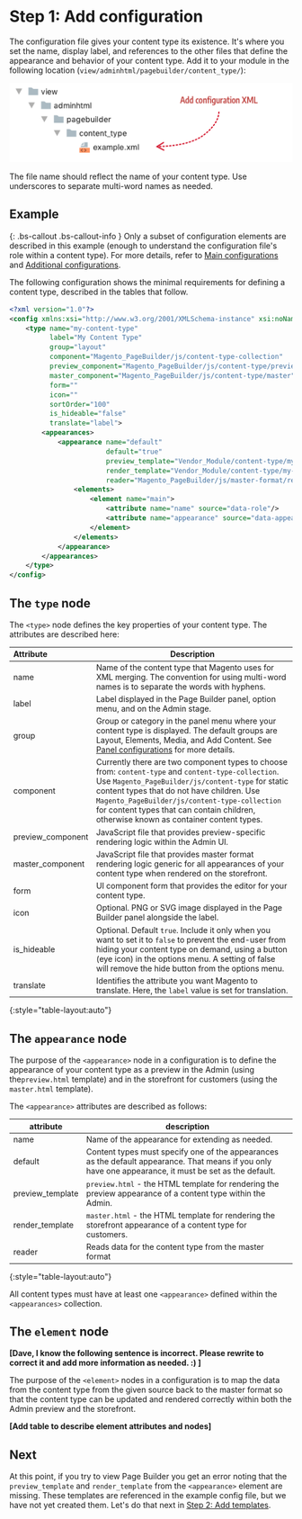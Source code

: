 <!-- {% raw %} -->

# Step 1: Add configuration

The configuration file gives your content type its existence. It's where you set the name, display label, and references to the other files that define the appearance and behavior of your content type. Add it to your module in the following location (`view/adminhtml/pagebuilder/content_type/`):

![Create config file](../images/step1-add-config-file.png)

The file name should reflect the name of your content type. Use underscores to separate multi-word names as needed. 

## Example

{: .bs-callout .bs-callout-info }
Only a subset of configuration elements are described in this example (enough to understand the configuration file's role within a content type). For more details, refer to [Main configurations](../configurations/content-type-configuration.md) and [Additional configurations](../configurations/additional-configurations.md).


The following configuration shows the minimal requirements for defining a content type, described in the tables that follow.

``` xml
<?xml version="1.0"?>
<config xmlns:xsi="http://www.w3.org/2001/XMLSchema-instance" xsi:noNamespaceSchemaLocation="urn:magento:module:Magento_PageBuilder:etc/content_type.xsd">
    <type name="my-content-type"
          label="My Content Type"
          group="layout"
          component="Magento_PageBuilder/js/content-type-collection"
          preview_component="Magento_PageBuilder/js/content-type/preview"
          master_component="Magento_PageBuilder/js/content-type/master"
          form=""
          icon=""
          sortOrder="100"
          is_hideable="false"
          translate="label">
        <appearances>
            <appearance name="default"
                        default="true"
                        preview_template="Vendor_Module/content-type/my-content-type/default/preview"
                        render_template="Vendor_Module/content-type/my-content-type/default/master"
                        reader="Magento_PageBuilder/js/master-format/read/configurable">
                <elements>
                    <element name="main">
                        <attribute name="name" source="data-role"/>
                        <attribute name="appearance" source="data-appearance"/>
                    </element>
                </elements>
            </appearance>
        </appearances>
    </type>
</config>
```

## The `type` node

The `<type>` node defines the key properties of your content type. The attributes are described here:

| Attribute         | Description                                                  |
| :---------------- | ------------------------------------------------------------ |
| name              | Name of the content type that Magento uses for XML merging. The convention for using multi-word names is to separate the words with hyphens. |
| label             | Label displayed in the Page Builder panel, option menu, and on the Admin stage. |
| group             | Group or category in the panel menu where your content type is displayed. The default groups are Layout, Elements, Media, and Add Content. See [Panel configurations](../configurations/panel-configurations.md) for more details. |
| component         | Currently there are two component types to choose from: `content-type` and `content-type-collection`. Use `Magento_PageBuilder/js/content-type` for static content types that do not have children. Use `Magento_PageBuilder/js/content-type-collection` for content types that can contain children, otherwise known as container content types. |
| preview_component | JavaScript file that provides preview-specific rendering logic within the Admin UI. |
| master_component  | JavaScript file that provides master format rendering logic generic for all appearances of your content type when rendered on the storefront. |
| form              | UI component form that provides the editor for your content type. |
| icon              | Optional. PNG or SVG image displayed in the Page Builder panel alongside the label. |
| is_hideable       | Optional. Default `true`. Include it only when you want to set it to `false` to prevent the end-user from hiding your  content type on demand, using a button (eye icon) in the options menu. A setting of false will remove the hide button from the options menu. |
| translate         | Identifies the attribute you want Magento to translate. Here, the `label` value is set for translation. |
{:style="table-layout:auto"}

## The `appearance` node

The purpose of the `<appearance>` node in a configuration is to define the appearance of your content type as a preview in the Admin (using the`preview.html` template) and in the storefront for customers (using the `master.html` template).

The `<appearance>` attributes are described as follows:

| attribute        | description                                                  |
| ---------------- | ------------------------------------------------------------ |
| name             | Name of the appearance for extending as needed.              |
| default          | Content types must specify one of the appearances as the default appearance. That means if you only have one appearance, it must be set as the default. |
| preview_template | `preview.html` - the HTML template for rendering the preview appearance of a content type within the Admin. |
| render_template  | `master.html` - the HTML template for rendering the storefront appearance of a content type for customers. |
| reader           | Reads data for the content type from the master format       |
{:style="table-layout:auto"}

All content types must have at least one `<appearance>` defined within the `<appearances>` collection.

## The `element` node

**[Dave, I know the following sentence is incorrect. Please rewrite to correct it and add more information as needed. :) ]**

The purpose of the `<element>` nodes in a configuration is to map the data from the content type from the given source back to the master format so that the content type can be updated and rendered correctly within both the Admin preview and the storefront.

**[Add table to describe element attributes and nodes]**

## Next

At this point, if you try to view Page Builder you get an error noting that the `preview_template` and `render_template` from the `<appearance>` element are missing. These templates are referenced in the example config file, but we have not yet created them. Let's do that next in [Step 2: Add templates](step-2-add-templates.md).

<!-- {% endraw %} -->